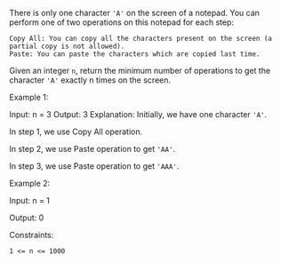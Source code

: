 
There is only one character `'A'` on the screen of a notepad. You can perform one of two operations on this notepad for each step:

    Copy All: You can copy all the characters present on the screen (a partial copy is not allowed).
    Paste: You can paste the characters which are copied last time.

Given an integer `n`, return the minimum number of operations to get the character `'A'` exactly n times on the screen.

 

Example 1:

Input: n = 3
Output: 3
Explanation: Initially, we have one character `'A'`.

In step 1, we use Copy All operation.

In step 2, we use Paste operation to get `'AA'`.

In step 3, we use Paste operation to get `'AAA'`.

Example 2:

Input: n = 1

Output: 0

 

Constraints:

    1 <= n <= 1000

